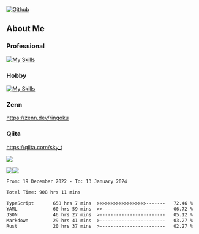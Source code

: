 [![Github](https://img.shields.io/github/followers/skyt-a?label=Follow&style=social)](https://github.com/skyt-a)

## About Me
### Professional
[![My Skills](https://skillicons.dev/icons?i=react,ts,js,nodejs,java,graphql,firebase,githubactions&theme=light)](https://skillicons.dev)
### Hobby
[![My Skills](https://skillicons.dev/icons?i=unity,rust,py&theme=light)](https://skillicons.dev)

### Zenn
https://zenn.dev/ringoku
### Qiita
https://qiita.com/sky_t


![](https://github-profile-summary-cards.vercel.app/api/cards/profile-details?username=skyt-a&theme=default)

![](https://github-profile-summary-cards.vercel.app/api/cards/repos-per-language?username=skyt-a&theme=default)![](https://github-profile-summary-cards.vercel.app/api/cards/stats?username=RinGoku&theme=default)

<!--START_SECTION:waka-->

```txt
From: 19 December 2022 - To: 13 January 2024

Total Time: 908 hrs 11 mins

TypeScript       658 hrs 7 mins  >>>>>>>>>>>>>>>>>>-------   72.46 %
YAML             60 hrs 59 mins  >>-----------------------   06.72 %
JSON             46 hrs 27 mins  >------------------------   05.12 %
Markdown         29 hrs 41 mins  >------------------------   03.27 %
Rust             20 hrs 37 mins  >------------------------   02.27 %
```

<!--END_SECTION:waka-->
